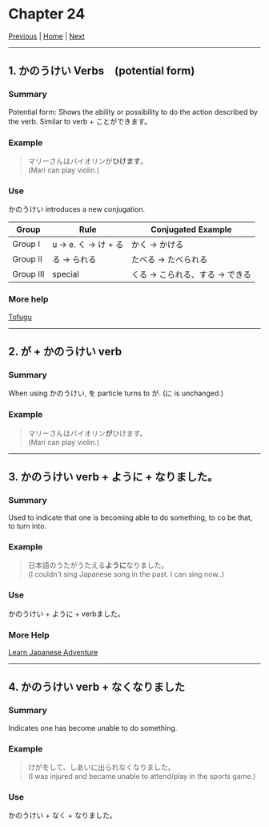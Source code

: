 # Chapter 24
[Previous](https://codywahl.github.io/JapaneseLanguageSchoolNotes/pages/23) | [Home](https://codywahl.github.io/JapaneseLanguageSchoolNotes) | [Next](https://codywahl.github.io/JapaneseLanguageSchoolNotes/pages/25)
* * *

## 1. かのうけい Verbs　(potential form)
### Summary  

Potential form: Shows the ability or possibility to do the action described by the verb. Similar to verb + ことができます。

### Example  

> マリーさんはバイオリンが**ひけます**。     
> (Mari can play violin.)  

### Use

かのうけい introduces a new conjugation. 

Group | Rule | Conjugated Example
------------ | ------------- | -------------
Group I | u -> e. く -> け + る| かく -> かける
Group II | る -> られる | たべる -> たべられる
Group III | special | くる -> こられる、する -> できる


### More help
[Tofugu](https://www.tofugu.com/japanese-grammar/verb-potential-form-reru/)

* * *
## 2. が + かのうけい verb
### Summary

When using かのうけい, を particle turns to が. (に is unchanged.)

### Example

> マリーさんはバイオリン**が**ひけます。   
> (Mari can play violin.)  

* * *
## 3. かのうけい verb + ように + なりました。
### Summary

Used to indicate that one is becoming able to do something, to co be that, to turn into.

### Example

> 日本語のうたがうたえる**ように**なりました。    
> (I couldn't sing Japanese song in the past. I can sing now..)

### Use
かのうけい + ように + verbました。

### More Help
[Learn Japanese Adventure](https://www.learn-japanese-adventure.com/you-ni-naru.html)

* * *
## 4. かのうけい verb + なくなりました
### Summary

Indicates one has become unable to do something. 

### Example

> けがをして、しあいに出られなくなりました。       
> (I was injured and became unable to attend/play in the sports game.)


### Use
かのうけい + なく + なりました。
